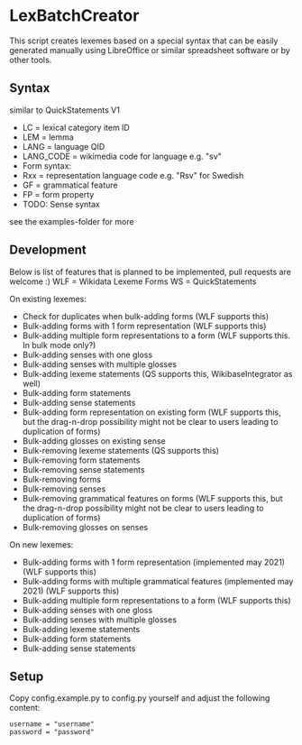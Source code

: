 # LexBatchCreator
This script creates lexemes based on a special syntax that can be easily generated manually using LibreOffice or similar spreadsheet software or by other tools.

## Syntax
similar to QuickStatements V1
- LC = lexical category item ID
- LEM = lemma
- LANG = language QID
- LANG_CODE = wikimedia code for language e.g. "sv"
- Form syntax:
- Rxx = representation language code e.g. "Rsv" for Swedish
- GF = grammatical feature
- FP = form property
- TODO: Sense syntax

see the examples-folder for more

## Development
Below is list of features that is planned to be implemented, pull requests are welcome :)
WLF = Wikidata Lexeme Forms
WS = QuickStatements

On existing lexemes:
- Check for duplicates when bulk-adding forms (WLF supports this)
- Bulk-adding forms with 1 form representation (WLF supports this)
- Bulk-adding multiple form representations to a form (WLF supports this. In bulk mode only?)
- Bulk-adding senses with one gloss
- Bulk-adding senses with multiple glosses
- Bulk-adding lexeme statements (QS supports this, WikibaseIntegrator as well)
- Bulk-adding form statements
- Bulk-adding sense statements
- Bulk-adding form representation on existing form (WLF supports this, but the drag-n-drop possibility might not be clear to users leading to duplication of forms)
- Bulk-adding glosses on existing sense
- Bulk-removing lexeme statements (QS supports this)
- Bulk-removing form statements
- Bulk-removing sense statements
- Bulk-removing forms
- Bulk-removing senses
- Bulk-removing grammatical features on forms (WLF supports this, but the drag-n-drop possibility might not be clear to users leading to duplication of forms)
- Bulk-removing glosses on senses

On new lexemes: 
- Bulk-adding forms with 1 form representation (implemented may 2021) (WLF supports this)
- Bulk-adding forms with multiple grammatical features (implemented may 2021) (WLF supports this)
- Bulk-adding multiple form representations to a form (WLF supports this)
- Bulk-adding senses with one gloss
- Bulk-adding senses with multiple glosses
- Bulk-adding lexeme statements
- Bulk-adding form statements
- Bulk-adding sense statements

## Setup
Copy config.example.py to config.py yourself and adjust the following
content:
```
username = "username"
password = "password"
```
